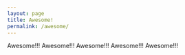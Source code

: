 ```yaml
---
layout: page
title: Awesome!
permalink: /awesome/
---
```


Awesome!!!
Awesome!!!
Awesome!!!
Awesome!!!
Awesome!!!
